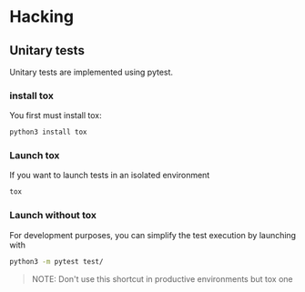 # Hacking

## Unitary tests

Unitary tests are implemented using pytest.

### install tox
You first must install tox:
```sh
python3 install tox
```

### Launch tox
If you want to launch tests in an isolated environment
```sh
tox
```

### Launch without tox
For development purposes, you can simplify the test execution
by launching with
```sh
python3 -m pytest test/
```

> NOTE: Don't use this shortcut in productive environments but tox one